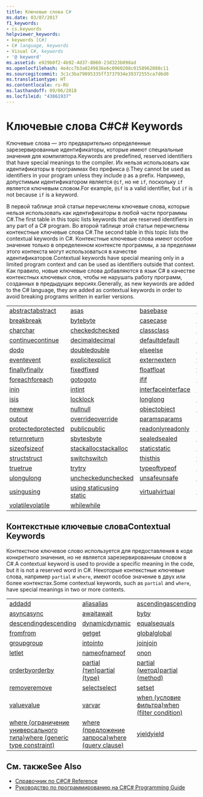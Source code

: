 ```yaml
---
title: Ключевые слова C#
ms.date: 03/07/2017
f1_keywords:
- cs.keywords
helpviewer_keywords:
- keywords [C#]
- C# language, keywords
- Visual C#, keywords
- '@ keyword'
ms.assetid: e929b0f2-4b92-4d37-8060-23d323b098ad
ms.openlocfilehash: 4e4cc7b3a0249836e6c0960208c0158962088c11
ms.sourcegitcommit: 3c1c3ba79895335ff3737934e39372555ca7d6d0
ms.translationtype: HT
ms.contentlocale: ru-RU
ms.lasthandoff: 09/06/2018
ms.locfileid: "43861937"
---
```

# <a name="c-keywords"></a><span data-ttu-id="e8a83-102">Ключевые слова C#</span><span class="sxs-lookup"><span data-stu-id="e8a83-102">C# Keywords</span></span>
<span data-ttu-id="e8a83-103">Ключевые слова — это предварительно определенные зарезервированные идентификаторы, которые имеют специальные значения для компилятора.</span><span class="sxs-lookup"><span data-stu-id="e8a83-103">Keywords are predefined, reserved identifiers that have special meanings to the compiler.</span></span> <span data-ttu-id="e8a83-104">Их нельзя использовать как идентификаторы в программах без префикса `@`.</span><span class="sxs-lookup"><span data-stu-id="e8a83-104">They cannot be used as identifiers in your program unless they include `@` as a prefix.</span></span> <span data-ttu-id="e8a83-105">Например, допустимым идентификатором является `@if`, но не `if`, поскольку `if` является ключевым словом.</span><span class="sxs-lookup"><span data-stu-id="e8a83-105">For example, `@if` is a valid identifier, but `if` is not because `if` is a keyword.</span></span>  
  
 <span data-ttu-id="e8a83-106">В первой таблице этой статьи перечислены ключевые слова, которые нельзя использовать как идентификаторы в любой части программы C#.</span><span class="sxs-lookup"><span data-stu-id="e8a83-106">The first table in this topic lists keywords that are reserved identifiers in any part of a C# program.</span></span> <span data-ttu-id="e8a83-107">Во второй таблице этой статьи перечислены контекстные ключевые слова C#.</span><span class="sxs-lookup"><span data-stu-id="e8a83-107">The second table in this topic lists the contextual keywords in C#.</span></span> <span data-ttu-id="e8a83-108">Контекстные ключевые слова имеют особое значение только в определенном контексте программы, а за пределами этого контекста могут использоваться в качестве идентификаторов.</span><span class="sxs-lookup"><span data-stu-id="e8a83-108">Contextual keywords have special meaning only in a limited program context and can be used as identifiers outside that context.</span></span> <span data-ttu-id="e8a83-109">Как правило, новые ключевые слова добавляются в язык C# в качестве контекстных ключевых слов, чтобы не нарушать работу программ, созданных в предыдущих версиях.</span><span class="sxs-lookup"><span data-stu-id="e8a83-109">Generally, as new keywords are added to the C# language, they are added as contextual keywords in order to avoid breaking programs written in earlier versions.</span></span>  
  
|||||  
|---|---|---|---|  
|[<span data-ttu-id="e8a83-110">abstract</span><span class="sxs-lookup"><span data-stu-id="e8a83-110">abstract</span></span>](../../../csharp/language-reference/keywords/abstract.md)|[<span data-ttu-id="e8a83-111">as</span><span class="sxs-lookup"><span data-stu-id="e8a83-111">as</span></span>](../../../csharp/language-reference/keywords/as.md)|[<span data-ttu-id="e8a83-112">base</span><span class="sxs-lookup"><span data-stu-id="e8a83-112">base</span></span>](../../../csharp/language-reference/keywords/base.md)|[<span data-ttu-id="e8a83-113">bool</span><span class="sxs-lookup"><span data-stu-id="e8a83-113">bool</span></span>](../../../csharp/language-reference/keywords/bool.md)|  
|[<span data-ttu-id="e8a83-114">break</span><span class="sxs-lookup"><span data-stu-id="e8a83-114">break</span></span>](../../../csharp/language-reference/keywords/break.md)|[<span data-ttu-id="e8a83-115">byte</span><span class="sxs-lookup"><span data-stu-id="e8a83-115">byte</span></span>](../../../csharp/language-reference/keywords/byte.md)|[<span data-ttu-id="e8a83-116">case</span><span class="sxs-lookup"><span data-stu-id="e8a83-116">case</span></span>](../../../csharp/language-reference/keywords/switch.md)|[<span data-ttu-id="e8a83-117">catch</span><span class="sxs-lookup"><span data-stu-id="e8a83-117">catch</span></span>](../../../csharp/language-reference/keywords/try-catch.md)|  
|[<span data-ttu-id="e8a83-118">char</span><span class="sxs-lookup"><span data-stu-id="e8a83-118">char</span></span>](../../../csharp/language-reference/keywords/char.md)|[<span data-ttu-id="e8a83-119">checked</span><span class="sxs-lookup"><span data-stu-id="e8a83-119">checked</span></span>](../../../csharp/language-reference/keywords/checked.md)|[<span data-ttu-id="e8a83-120">class</span><span class="sxs-lookup"><span data-stu-id="e8a83-120">class</span></span>](../../../csharp/language-reference/keywords/class.md)|[<span data-ttu-id="e8a83-121">const</span><span class="sxs-lookup"><span data-stu-id="e8a83-121">const</span></span>](../../../csharp/language-reference/keywords/const.md)|  
|[<span data-ttu-id="e8a83-122">continue</span><span class="sxs-lookup"><span data-stu-id="e8a83-122">continue</span></span>](../../../csharp/language-reference/keywords/continue.md)|[<span data-ttu-id="e8a83-123">decimal</span><span class="sxs-lookup"><span data-stu-id="e8a83-123">decimal</span></span>](../../../csharp/language-reference/keywords/decimal.md)|[<span data-ttu-id="e8a83-124">default</span><span class="sxs-lookup"><span data-stu-id="e8a83-124">default</span></span>](../../../csharp/language-reference/keywords/default.md)|[<span data-ttu-id="e8a83-125">delegate</span><span class="sxs-lookup"><span data-stu-id="e8a83-125">delegate</span></span>](../../../csharp/language-reference/keywords/delegate.md)|  
|[<span data-ttu-id="e8a83-126">do</span><span class="sxs-lookup"><span data-stu-id="e8a83-126">do</span></span>](../../../csharp/language-reference/keywords/do.md)|[<span data-ttu-id="e8a83-127">double</span><span class="sxs-lookup"><span data-stu-id="e8a83-127">double</span></span>](../../../csharp/language-reference/keywords/double.md)|[<span data-ttu-id="e8a83-128">else</span><span class="sxs-lookup"><span data-stu-id="e8a83-128">else</span></span>](../../../csharp/language-reference/keywords/if-else.md)|[<span data-ttu-id="e8a83-129">enum</span><span class="sxs-lookup"><span data-stu-id="e8a83-129">enum</span></span>](../../../csharp/language-reference/keywords/enum.md)|  
|[<span data-ttu-id="e8a83-130">event</span><span class="sxs-lookup"><span data-stu-id="e8a83-130">event</span></span>](../../../csharp/language-reference/keywords/event.md)|[<span data-ttu-id="e8a83-131">explicit</span><span class="sxs-lookup"><span data-stu-id="e8a83-131">explicit</span></span>](../../../csharp/language-reference/keywords/explicit.md)|[<span data-ttu-id="e8a83-132">extern</span><span class="sxs-lookup"><span data-stu-id="e8a83-132">extern</span></span>](../../../csharp/language-reference/keywords/extern.md)|[<span data-ttu-id="e8a83-133">false</span><span class="sxs-lookup"><span data-stu-id="e8a83-133">false</span></span>](../../../csharp/language-reference/keywords/false.md)|  
|[<span data-ttu-id="e8a83-134">finally</span><span class="sxs-lookup"><span data-stu-id="e8a83-134">finally</span></span>](../../../csharp/language-reference/keywords/try-finally.md)|[<span data-ttu-id="e8a83-135">fixed</span><span class="sxs-lookup"><span data-stu-id="e8a83-135">fixed</span></span>](../../../csharp/language-reference/keywords/fixed-statement.md)|[<span data-ttu-id="e8a83-136">float</span><span class="sxs-lookup"><span data-stu-id="e8a83-136">float</span></span>](../../../csharp/language-reference/keywords/float.md)|[<span data-ttu-id="e8a83-137">for</span><span class="sxs-lookup"><span data-stu-id="e8a83-137">for</span></span>](../../../csharp/language-reference/keywords/for.md)|  
|[<span data-ttu-id="e8a83-138">foreach</span><span class="sxs-lookup"><span data-stu-id="e8a83-138">foreach</span></span>](../../../csharp/language-reference/keywords/foreach-in.md)|[<span data-ttu-id="e8a83-139">goto</span><span class="sxs-lookup"><span data-stu-id="e8a83-139">goto</span></span>](../../../csharp/language-reference/keywords/goto.md)|[<span data-ttu-id="e8a83-140">if</span><span class="sxs-lookup"><span data-stu-id="e8a83-140">if</span></span>](../../../csharp/language-reference/keywords/if-else.md)|[<span data-ttu-id="e8a83-141">implicit</span><span class="sxs-lookup"><span data-stu-id="e8a83-141">implicit</span></span>](../../../csharp/language-reference/keywords/implicit.md)|  
|[<span data-ttu-id="e8a83-142">in</span><span class="sxs-lookup"><span data-stu-id="e8a83-142">in</span></span>](../../../csharp/language-reference/keywords/in.md)|[<span data-ttu-id="e8a83-143">int</span><span class="sxs-lookup"><span data-stu-id="e8a83-143">int</span></span>](../../../csharp/language-reference/keywords/int.md)|[<span data-ttu-id="e8a83-144">interface</span><span class="sxs-lookup"><span data-stu-id="e8a83-144">interface</span></span>](../../../csharp/language-reference/keywords/interface.md)|[<span data-ttu-id="e8a83-145">internal</span><span class="sxs-lookup"><span data-stu-id="e8a83-145">internal</span></span>](../../../csharp/language-reference/keywords/internal.md)|
|[<span data-ttu-id="e8a83-146">is</span><span class="sxs-lookup"><span data-stu-id="e8a83-146">is</span></span>](../../../csharp/language-reference/keywords/is.md)|[<span data-ttu-id="e8a83-147">lock</span><span class="sxs-lookup"><span data-stu-id="e8a83-147">lock</span></span>](../../../csharp/language-reference/keywords/lock-statement.md)|[<span data-ttu-id="e8a83-148">long</span><span class="sxs-lookup"><span data-stu-id="e8a83-148">long</span></span>](../../../csharp/language-reference/keywords/long.md)|[<span data-ttu-id="e8a83-149">namespace</span><span class="sxs-lookup"><span data-stu-id="e8a83-149">namespace</span></span>](../../../csharp/language-reference/keywords/namespace.md)|
|[<span data-ttu-id="e8a83-150">new</span><span class="sxs-lookup"><span data-stu-id="e8a83-150">new</span></span>](../../../csharp/language-reference/keywords/new.md)|[<span data-ttu-id="e8a83-151">null</span><span class="sxs-lookup"><span data-stu-id="e8a83-151">null</span></span>](../../../csharp/language-reference/keywords/null.md)|[<span data-ttu-id="e8a83-152">object</span><span class="sxs-lookup"><span data-stu-id="e8a83-152">object</span></span>](../../../csharp/language-reference/keywords/object.md)|[<span data-ttu-id="e8a83-153">operator</span><span class="sxs-lookup"><span data-stu-id="e8a83-153">operator</span></span>](../../../csharp/language-reference/keywords/operator.md)|
|[<span data-ttu-id="e8a83-154">out</span><span class="sxs-lookup"><span data-stu-id="e8a83-154">out</span></span>](../../../csharp/language-reference/keywords/out.md)|[<span data-ttu-id="e8a83-155">override</span><span class="sxs-lookup"><span data-stu-id="e8a83-155">override</span></span>](../../../csharp/language-reference/keywords/override.md)|[<span data-ttu-id="e8a83-156">params</span><span class="sxs-lookup"><span data-stu-id="e8a83-156">params</span></span>](../../../csharp/language-reference/keywords/params.md)|[<span data-ttu-id="e8a83-157">private</span><span class="sxs-lookup"><span data-stu-id="e8a83-157">private</span></span>](../../../csharp/language-reference/keywords/private.md)|
|[<span data-ttu-id="e8a83-158">protected</span><span class="sxs-lookup"><span data-stu-id="e8a83-158">protected</span></span>](../../../csharp/language-reference/keywords/protected.md)|[<span data-ttu-id="e8a83-159">public</span><span class="sxs-lookup"><span data-stu-id="e8a83-159">public</span></span>](../../../csharp/language-reference/keywords/public.md)|[<span data-ttu-id="e8a83-160">readonly</span><span class="sxs-lookup"><span data-stu-id="e8a83-160">readonly</span></span>](../../../csharp/language-reference/keywords/readonly.md)|[<span data-ttu-id="e8a83-161">ref</span><span class="sxs-lookup"><span data-stu-id="e8a83-161">ref</span></span>](../../../csharp/language-reference/keywords/ref.md)|
|[<span data-ttu-id="e8a83-162">return</span><span class="sxs-lookup"><span data-stu-id="e8a83-162">return</span></span>](../../../csharp/language-reference/keywords/return.md)|[<span data-ttu-id="e8a83-163">sbyte</span><span class="sxs-lookup"><span data-stu-id="e8a83-163">sbyte</span></span>](../../../csharp/language-reference/keywords/sbyte.md)|[<span data-ttu-id="e8a83-164">sealed</span><span class="sxs-lookup"><span data-stu-id="e8a83-164">sealed</span></span>](../../../csharp/language-reference/keywords/sealed.md)|[<span data-ttu-id="e8a83-165">short</span><span class="sxs-lookup"><span data-stu-id="e8a83-165">short</span></span>](../../../csharp/language-reference/keywords/short.md)||
[<span data-ttu-id="e8a83-166">sizeof</span><span class="sxs-lookup"><span data-stu-id="e8a83-166">sizeof</span></span>](../../../csharp/language-reference/keywords/sizeof.md)|[<span data-ttu-id="e8a83-167">stackalloc</span><span class="sxs-lookup"><span data-stu-id="e8a83-167">stackalloc</span></span>](../../../csharp/language-reference/keywords/stackalloc.md)|[<span data-ttu-id="e8a83-168">static</span><span class="sxs-lookup"><span data-stu-id="e8a83-168">static</span></span>](../../../csharp/language-reference/keywords/static.md)|[<span data-ttu-id="e8a83-169">string</span><span class="sxs-lookup"><span data-stu-id="e8a83-169">string</span></span>](../../../csharp/language-reference/keywords/string.md)|
|[<span data-ttu-id="e8a83-170">struct</span><span class="sxs-lookup"><span data-stu-id="e8a83-170">struct</span></span>](../../../csharp/language-reference/keywords/struct.md)|[<span data-ttu-id="e8a83-171">switch</span><span class="sxs-lookup"><span data-stu-id="e8a83-171">switch</span></span>](../../../csharp/language-reference/keywords/switch.md)|[<span data-ttu-id="e8a83-172">this</span><span class="sxs-lookup"><span data-stu-id="e8a83-172">this</span></span>](../../../csharp/language-reference/keywords/this.md)|[<span data-ttu-id="e8a83-173">throw</span><span class="sxs-lookup"><span data-stu-id="e8a83-173">throw</span></span>](../../../csharp/language-reference/keywords/throw.md)|
|[<span data-ttu-id="e8a83-174">true</span><span class="sxs-lookup"><span data-stu-id="e8a83-174">true</span></span>](../../../csharp/language-reference/keywords/true.md)|[<span data-ttu-id="e8a83-175">try</span><span class="sxs-lookup"><span data-stu-id="e8a83-175">try</span></span>](../../../csharp/language-reference/keywords/try-catch.md)|[<span data-ttu-id="e8a83-176">typeof</span><span class="sxs-lookup"><span data-stu-id="e8a83-176">typeof</span></span>](../../../csharp/language-reference/keywords/typeof.md)|[<span data-ttu-id="e8a83-177">uint</span><span class="sxs-lookup"><span data-stu-id="e8a83-177">uint</span></span>](../../../csharp/language-reference/keywords/uint.md)|
|[<span data-ttu-id="e8a83-178">ulong</span><span class="sxs-lookup"><span data-stu-id="e8a83-178">ulong</span></span>](../../../csharp/language-reference/keywords/ulong.md)|[<span data-ttu-id="e8a83-179">unchecked</span><span class="sxs-lookup"><span data-stu-id="e8a83-179">unchecked</span></span>](../../../csharp/language-reference/keywords/unchecked.md)|[<span data-ttu-id="e8a83-180">unsafe</span><span class="sxs-lookup"><span data-stu-id="e8a83-180">unsafe</span></span>](../../../csharp/language-reference/keywords/unsafe.md)|[<span data-ttu-id="e8a83-181">ushort</span><span class="sxs-lookup"><span data-stu-id="e8a83-181">ushort</span></span>](../../../csharp/language-reference/keywords/ushort.md)|
|[<span data-ttu-id="e8a83-182">using</span><span class="sxs-lookup"><span data-stu-id="e8a83-182">using</span></span>](../../../csharp/language-reference/keywords/using.md)|[<span data-ttu-id="e8a83-183">using static</span><span class="sxs-lookup"><span data-stu-id="e8a83-183">using static</span></span>](using-static.md)|[<span data-ttu-id="e8a83-184">virtual</span><span class="sxs-lookup"><span data-stu-id="e8a83-184">virtual</span></span>](../../../csharp/language-reference/keywords/virtual.md)|[<span data-ttu-id="e8a83-185">void</span><span class="sxs-lookup"><span data-stu-id="e8a83-185">void</span></span>](../../../csharp/language-reference/keywords/void.md)|
|[<span data-ttu-id="e8a83-186">volatile</span><span class="sxs-lookup"><span data-stu-id="e8a83-186">volatile</span></span>](../../../csharp/language-reference/keywords/volatile.md)|[<span data-ttu-id="e8a83-187">while</span><span class="sxs-lookup"><span data-stu-id="e8a83-187">while</span></span>](../../../csharp/language-reference/keywords/while.md)|

## <a name="contextual-keywords"></a><span data-ttu-id="e8a83-188">Контекстные ключевые слова</span><span class="sxs-lookup"><span data-stu-id="e8a83-188">Contextual Keywords</span></span>  
 <span data-ttu-id="e8a83-189">Контекстное ключевое слово используется для предоставления в коде конкретного значения, но не является зарезервированным словом в C#.</span><span class="sxs-lookup"><span data-stu-id="e8a83-189">A contextual keyword is used to provide a specific meaning in the code, but it is not a reserved word in C#.</span></span> <span data-ttu-id="e8a83-190">Некоторые контекстные ключевые слова, например `partial` и `where`, имеют особое значение в двух или более контекстах.</span><span class="sxs-lookup"><span data-stu-id="e8a83-190">Some contextual keywords, such as `partial` and `where`, have special meanings in two or more contexts.</span></span>  
  
||||  
|---|---|---|  
|[<span data-ttu-id="e8a83-191">add</span><span class="sxs-lookup"><span data-stu-id="e8a83-191">add</span></span>](add.md)|[<span data-ttu-id="e8a83-192">alias</span><span class="sxs-lookup"><span data-stu-id="e8a83-192">alias</span></span>](extern-alias.md)|[<span data-ttu-id="e8a83-193">ascending</span><span class="sxs-lookup"><span data-stu-id="e8a83-193">ascending</span></span>](ascending.md)|
|[<span data-ttu-id="e8a83-194">async</span><span class="sxs-lookup"><span data-stu-id="e8a83-194">async</span></span>](async.md)|[<span data-ttu-id="e8a83-195">await</span><span class="sxs-lookup"><span data-stu-id="e8a83-195">await</span></span>](await.md)|[<span data-ttu-id="e8a83-196">by</span><span class="sxs-lookup"><span data-stu-id="e8a83-196">by</span></span>](by.md)|
|[<span data-ttu-id="e8a83-197">descending</span><span class="sxs-lookup"><span data-stu-id="e8a83-197">descending</span></span>](descending.md)|[<span data-ttu-id="e8a83-198">dynamic</span><span class="sxs-lookup"><span data-stu-id="e8a83-198">dynamic</span></span>](dynamic.md)|[<span data-ttu-id="e8a83-199">equals</span><span class="sxs-lookup"><span data-stu-id="e8a83-199">equals</span></span>](equals.md)|
|[<span data-ttu-id="e8a83-200">from</span><span class="sxs-lookup"><span data-stu-id="e8a83-200">from</span></span>](from-clause.md)|[<span data-ttu-id="e8a83-201">get</span><span class="sxs-lookup"><span data-stu-id="e8a83-201">get</span></span>](get.md)|[<span data-ttu-id="e8a83-202">global</span><span class="sxs-lookup"><span data-stu-id="e8a83-202">global</span></span>](global.md)|
|[<span data-ttu-id="e8a83-203">group</span><span class="sxs-lookup"><span data-stu-id="e8a83-203">group</span></span>](group-clause.md)|[<span data-ttu-id="e8a83-204">into</span><span class="sxs-lookup"><span data-stu-id="e8a83-204">into</span></span>](into.md)|[<span data-ttu-id="e8a83-205">join</span><span class="sxs-lookup"><span data-stu-id="e8a83-205">join</span></span>](join-clause.md)|
|[<span data-ttu-id="e8a83-206">let</span><span class="sxs-lookup"><span data-stu-id="e8a83-206">let</span></span>](let-clause.md)|[<span data-ttu-id="e8a83-207">nameof</span><span class="sxs-lookup"><span data-stu-id="e8a83-207">nameof</span></span>](nameof.md)|[<span data-ttu-id="e8a83-208">on</span><span class="sxs-lookup"><span data-stu-id="e8a83-208">on</span></span>](on.md)|
|[<span data-ttu-id="e8a83-209">orderby</span><span class="sxs-lookup"><span data-stu-id="e8a83-209">orderby</span></span>](orderby-clause.md)|[<span data-ttu-id="e8a83-210">partial (тип)</span><span class="sxs-lookup"><span data-stu-id="e8a83-210">partial (type)</span></span>](partial-type.md)|[<span data-ttu-id="e8a83-211">partial (метод)</span><span class="sxs-lookup"><span data-stu-id="e8a83-211">partial (method)</span></span>](partial-method.md)|
|[<span data-ttu-id="e8a83-212">remove</span><span class="sxs-lookup"><span data-stu-id="e8a83-212">remove</span></span>](remove.md)|[<span data-ttu-id="e8a83-213">select</span><span class="sxs-lookup"><span data-stu-id="e8a83-213">select</span></span>](select-clause.md)|[<span data-ttu-id="e8a83-214">set</span><span class="sxs-lookup"><span data-stu-id="e8a83-214">set</span></span>](set.md)|
|[<span data-ttu-id="e8a83-215">value</span><span class="sxs-lookup"><span data-stu-id="e8a83-215">value</span></span>](value.md)|[<span data-ttu-id="e8a83-216">var</span><span class="sxs-lookup"><span data-stu-id="e8a83-216">var</span></span>](var.md)|[<span data-ttu-id="e8a83-217">when (условие фильтра)</span><span class="sxs-lookup"><span data-stu-id="e8a83-217">when (filter condition)</span></span>](when.md)|
|[<span data-ttu-id="e8a83-218">where (ограничение универсального типа)</span><span class="sxs-lookup"><span data-stu-id="e8a83-218">where (generic type constraint)</span></span>](where-generic-type-constraint.md)|[<span data-ttu-id="e8a83-219">where (предложение запроса)</span><span class="sxs-lookup"><span data-stu-id="e8a83-219">where (query clause)</span></span>](where-clause.md)|[<span data-ttu-id="e8a83-220">yield</span><span class="sxs-lookup"><span data-stu-id="e8a83-220">yield</span></span>](yield.md)|
  
## <a name="see-also"></a><span data-ttu-id="e8a83-221">См. также</span><span class="sxs-lookup"><span data-stu-id="e8a83-221">See Also</span></span>

- [<span data-ttu-id="e8a83-222">Справочник по C#</span><span class="sxs-lookup"><span data-stu-id="e8a83-222">C# Reference</span></span>](../../../csharp/language-reference/index.md)  
- [<span data-ttu-id="e8a83-223">Руководство по программированию на C#</span><span class="sxs-lookup"><span data-stu-id="e8a83-223">C# Programming Guide</span></span>](../../../csharp/programming-guide/index.md)
